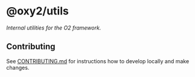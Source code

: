 # @oxy2/utils

_Internal utilities for the O2 framework._

## Contributing

See [CONTRIBUTING.md](../../CONTRIBUTING.md) for instructions how to develop locally and make changes.
